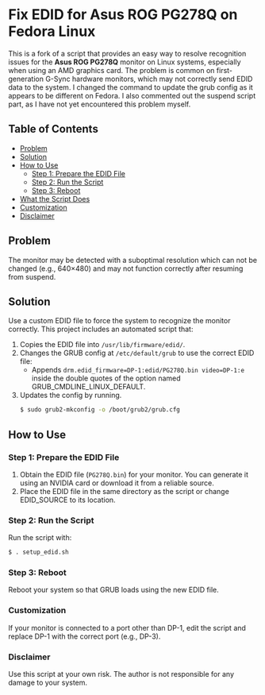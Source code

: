 # Fix EDID for Asus ROG PG278Q on Fedora Linux

This is a fork of a script that provides an easy way to resolve recognition issues for the **Asus ROG PG278Q** monitor on Linux systems, especially when using an AMD graphics card. The problem is common on first-generation G-Sync hardware monitors, which may not correctly send EDID data to the system.
I changed the command to update the grub config as it appears to be different on Fedora. I also commented out the suspend script part, as I have not yet encountered this problem myself.

## Table of Contents

- [Problem](#problem)  
- [Solution](#solution)  
- [How to Use](#how-to-use)  
  - [Step 1: Prepare the EDID File](#step-1-prepare-the-edid-file)  
  - [Step 2: Run the Script](#step-2-run-the-script)  
  - [Step 3: Reboot](#step-3-reboot)  
- [What the Script Does](#what-the-script-does)  
- [Customization](#customization)  
- [Disclaimer](#disclaimer)

## Problem

The monitor may be detected with a suboptimal resolution which can not be changed (e.g., 640×480) and may not function correctly after resuming from suspend.

## Solution

Use a custom EDID file to force the system to recognize the monitor correctly. This project includes an automated script that:

1. Copies the EDID file into ```/usr/lib/firmware/edid/```.
2. Changes the GRUB config at ```/etc/default/grub``` to use the correct EDID file:
   - Appends ```drm.edid_firmware=DP-1:edid/PG278Q.bin video=DP-1:e``` inside the double quotes of the option named GRUB_CMDLINE_LINUX_DEFAULT.
3. Updates the config by running.
   ```bash
   $ sudo grub2-mkconfig -o /boot/grub2/grub.cfg
   ```

## How to Use

### Step 1: Prepare the EDID File
1. Obtain the EDID file (`PG278Q.bin`) for your monitor. You can generate it using an NVIDIA card or download it from a reliable source.
2. Place the EDID file in the same directory as the script or change EDID_SOURCE to its location.

### Step 2: Run the Script
Run the script with:
   ```bash
   $ . setup_edid.sh
   ```

### Step 3: Reboot
Reboot your system so that GRUB loads using the new EDID file.

### **Customization**
If your monitor is connected to a port other than DP-1, edit the script and replace DP-1 with the correct port (e.g., DP-3).

### **Disclaimer**
Use this script at your own risk. The author is not responsible for any damage to your system.
